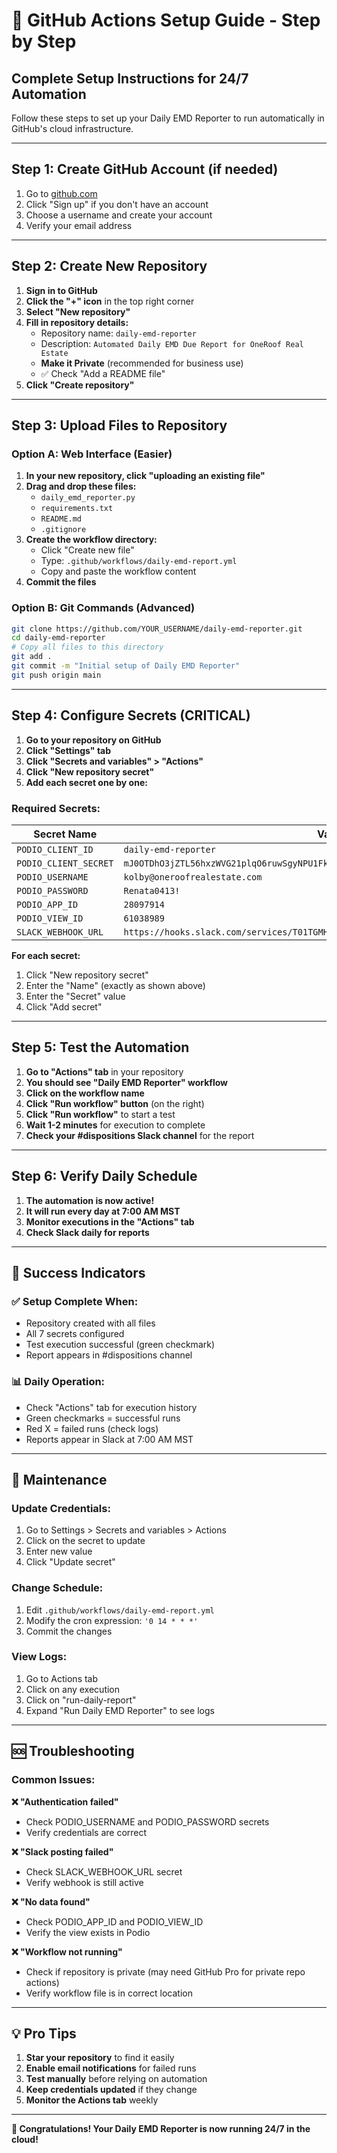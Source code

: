 # 🚀 GitHub Actions Setup Guide - Step by Step

## **Complete Setup Instructions for 24/7 Automation**

Follow these steps to set up your Daily EMD Reporter to run automatically in GitHub's cloud infrastructure.

---

## **Step 1: Create GitHub Account (if needed)**

1. Go to [github.com](https://github.com)
2. Click "Sign up" if you don't have an account
3. Choose a username and create your account
4. Verify your email address

---

## **Step 2: Create New Repository**

1. **Sign in to GitHub**
2. **Click the "+" icon** in the top right corner
3. **Select "New repository"**
4. **Fill in repository details:**
   - Repository name: `daily-emd-reporter`
   - Description: `Automated Daily EMD Due Report for OneRoof Real Estate`
   - **Make it Private** (recommended for business use)
   - ✅ Check "Add a README file"
5. **Click "Create repository"**

---

## **Step 3: Upload Files to Repository**

### **Option A: Web Interface (Easier)**

1. **In your new repository, click "uploading an existing file"**
2. **Drag and drop these files:**
   - `daily_emd_reporter.py`
   - `requirements.txt`
   - `README.md`
   - `.gitignore`
3. **Create the workflow directory:**
   - Click "Create new file"
   - Type: `.github/workflows/daily-emd-report.yml`
   - Copy and paste the workflow content
4. **Commit the files**

### **Option B: Git Commands (Advanced)**

```bash
git clone https://github.com/YOUR_USERNAME/daily-emd-reporter.git
cd daily-emd-reporter
# Copy all files to this directory
git add .
git commit -m "Initial setup of Daily EMD Reporter"
git push origin main
```

---

## **Step 4: Configure Secrets (CRITICAL)**

1. **Go to your repository on GitHub**
2. **Click "Settings" tab**
3. **Click "Secrets and variables" > "Actions"**
4. **Click "New repository secret"**
5. **Add each secret one by one:**

### **Required Secrets:**

| Secret Name | Value |
|-------------|-------|
| `PODIO_CLIENT_ID` | `daily-emd-reporter` |
| `PODIO_CLIENT_SECRET` | `mJ0OTDhO3jZTL56hxzWVG21plqO6ruwSgyNPU1FkYJbF7z4rjMxq7cXBubaGY1Om` |
| `PODIO_USERNAME` | `kolby@oneroofrealestate.com` |
| `PODIO_PASSWORD` | `Renata0413!` |
| `PODIO_APP_ID` | `28097914` |
| `PODIO_VIEW_ID` | `61038989` |
| `SLACK_WEBHOOK_URL` | `https://hooks.slack.com/services/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` |

**For each secret:**
1. Click "New repository secret"
2. Enter the "Name" (exactly as shown above)
3. Enter the "Secret" value
4. Click "Add secret"

---

## **Step 5: Test the Automation**

1. **Go to "Actions" tab** in your repository
2. **You should see "Daily EMD Reporter" workflow**
3. **Click on the workflow name**
4. **Click "Run workflow" button** (on the right)
5. **Click "Run workflow"** to start a test
6. **Wait 1-2 minutes** for execution to complete
7. **Check your #dispositions Slack channel** for the report

---

## **Step 6: Verify Daily Schedule**

1. **The automation is now active!**
2. **It will run every day at 7:00 AM MST**
3. **Monitor executions in the "Actions" tab**
4. **Check Slack daily for reports**

---

## **🎯 Success Indicators**

### **✅ Setup Complete When:**
- Repository created with all files
- All 7 secrets configured
- Test execution successful (green checkmark)
- Report appears in #dispositions channel

### **📊 Daily Operation:**
- Check "Actions" tab for execution history
- Green checkmarks = successful runs
- Red X = failed runs (check logs)
- Reports appear in Slack at 7:00 AM MST

---

## **🔧 Maintenance**

### **Update Credentials:**
1. Go to Settings > Secrets and variables > Actions
2. Click on the secret to update
3. Enter new value
4. Click "Update secret"

### **Change Schedule:**
1. Edit `.github/workflows/daily-emd-report.yml`
2. Modify the cron expression: `'0 14 * * *'`
3. Commit the changes

### **View Logs:**
1. Go to Actions tab
2. Click on any execution
3. Click on "run-daily-report"
4. Expand "Run Daily EMD Reporter" to see logs

---

## **🆘 Troubleshooting**

### **Common Issues:**

**❌ "Authentication failed"**
- Check PODIO_USERNAME and PODIO_PASSWORD secrets
- Verify credentials are correct

**❌ "Slack posting failed"**
- Check SLACK_WEBHOOK_URL secret
- Verify webhook is still active

**❌ "No data found"**
- Check PODIO_APP_ID and PODIO_VIEW_ID
- Verify the view exists in Podio

**❌ "Workflow not running"**
- Check if repository is private (may need GitHub Pro for private repo actions)
- Verify workflow file is in correct location

---

## **💡 Pro Tips**

1. **Star your repository** to find it easily
2. **Enable email notifications** for failed runs
3. **Test manually** before relying on automation
4. **Keep credentials updated** if they change
5. **Monitor the Actions tab** weekly

---

**🎉 Congratulations! Your Daily EMD Reporter is now running 24/7 in the cloud!**

